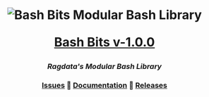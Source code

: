<h1 align="center">

<img src="https://user-images.githubusercontent.com/6827931/226166354-a7cfea07-00c0-4167-bf0a-adf323d9d125.png" alt="Bash Bits Modular Bash Library" />

[Bash Bits v-1.0.0](https://github.com/bash-bits/bash-bits/releases/tag/v-1.0.0)

</h1>

<h3 align="center"><em>
Ragdata's Modular Bash Library
</em></h3>

<h3 align="center">
<a href="https://github.com/bash-bits/bash-bits/issues" target="_blank">Issues</a>
🔸
<a href="https://bash-bits.github.io" target="_blank">Documentation</a>
🔸
<a href="https://github.com/bash-bits/bash-bits/releases" target="_blank">Releases</a>
</h3>
